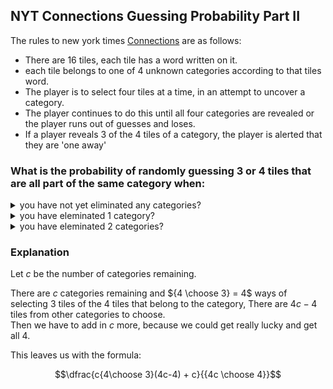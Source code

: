 ## NYT Connections Guessing Probability Part II
The rules to new york times [Connections](https://www.nytimes.com/games/connections) are as follows:  
  * There are 16 tiles, each tile has a word written on it.  
  * each tile belongs to one of 4 unknown categories according to that tiles word.  
  * The player is to select four tiles at a time, in an attempt to uncover a category.
  * The player continues to do this until all four categories are revealed or the player runs out of guesses and loses.
  * If a player reveals 3 of the 4 tiles of a category, the player is alerted that they are 'one away'

### What is the probability of randomly guessing 3 or 4 tiles that are all part of the same category when:
<details> <summary> you have not yet eliminated any categories?</summary> $\dfrac{4 {4 \choose 3} 12 + 4}{{16 \choose 4} } \approx .108$ </details>
<details> <summary>you have eleminated 1 category?</summary> $\dfrac{3 {4 \choose 3} 8 + 3}{{12 \choose 4} } = .2$ </details>
<details> <summary>you have eleminated 2 categories?</summary> $\dfrac{2 {4 \choose 3} 4 + 2}{{8 \choose 4} } \approx .486$ </details>

### Explanation
Let $c$ be the number of categories remaining.  

There are $c$ categories remaining and ${4 \choose 3} = 4$ ways of selecting $3$ tiles of the $4$ tiles that belong to the category, 
There are $4c-4$ tiles from other categories to choose.  
Then we have to add in $c$ more, because we could get really lucky and get all $4$.  

This leaves us with the formula:
```math
\dfrac{c{4\choose 3}(4c-4) + c}{{4c \choose 4}}
```
